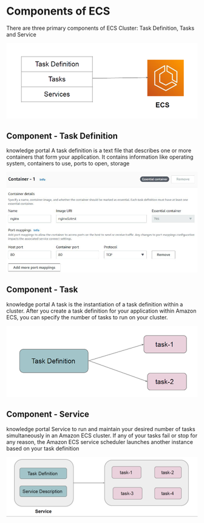 # Components of ECS

There are three primary components of ECS Cluster:
Task Definition, Tasks and Service

<div align="center">
<img src="images/image1.png" alt="IAM Policies" width="600">
</div>

## Component - Task Definition
knowledge portal
A task definition is a text file that describes one or more containers that form your
application.
It contains information like operating system, containers to use, ports to open, storage

<div align="center">
<img src="images/image2.png" alt="IAM Policies" width="600">
</div>

## Component - Task
knowledge portal
A task is the instantiation of a task definition within a cluster.
After you create a task definition for your application within Amazon ECS, you can
specify the number of tasks to run on your cluster.

<div align="center">
<img src="images/image3.png" alt="IAM Policies" width="600">
</div>

## Component - Service

knowledge portal
Service to run and maintain your desired number of tasks simultaneously in an Amazon
ECS cluster.
If any of your tasks fail or stop for any reason, the Amazon ECS service scheduler launches
another instance based on your task definition

<div align="center">
<img src="images/image4.png" alt="IAM Policies" width="600">
</div>